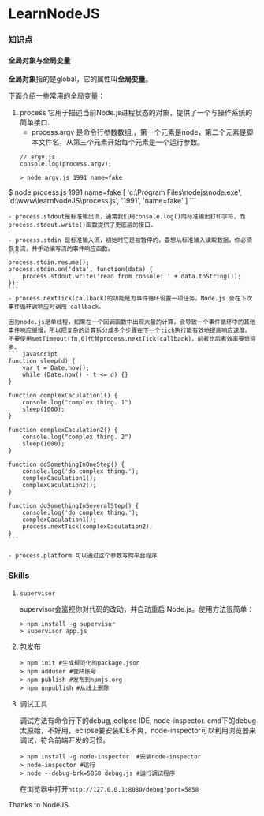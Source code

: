LearnNodeJS
===========

### 知识点

#### 全局对象与全局变量

**全局对象**指的是global，它的属性叫**全局变量**。

下面介绍一些常用的全局变量：
1. process
    它用于描述当前Node.js进程状态的对象，提供了一个与操作系统的简单接口.
    - process.argv 是命令行参数数组,，第一个元素是node，第二个元素是脚本文件名，从第三个元素开始每个元素是一个运行参数。  
    ```
    // argv.js
    console.log(process.argv);

    > node argv.js 1991 name=fake
$ node process.js 1991 name=fake
    [ 'c:\\Program Files\\nodejs\\node.exe',
      'd:\\www\\learnNodeJS\\process.js',
      '1991',
      'name=fake' ]
    ```

    - process.stdout是标准输出流，通常我们用console.log()向标准输出打印字符，而process.stdout.write()函数提供了更底层的接口.

    - process.stdin 是标准输入流，初始时它是被暂停的，要想从标准输入读取数据，你必须恢复流，并手动编写流的事件响应函数。
    ```
    process.stdin.resume();
    process.stdin.on('data', function(data) {
        process.stdout.write('read from console: ' + data.toString());
    });
    ```
    - process.nextTick(callback)的功能是为事件循环设置一项任务，Node.js 会在下次事件循环调响应时调用 callback。

    因为node.js是单线程，如果在一个回调函数中出现大量的计算，会导致一个事件循环中的其他事件响应缓慢，所以把复杂的计算拆分成多个步骤在下一个tick执行能有效地提高响应速度。
    不要使用setTimeout(fn,0)代替process.nextTick(callback)，前者比后者效率要低得多。
    ``` javascript
    function sleep(d) {
        var t = Date.now();
        while (Date.now() - t <= d) {}
    }

    function complexCaculation1() {
        console.log("complex thing. 1")
        sleep(1000);
    }

    function complexCaculation2() {
        console.log("complex thing. 2")
        sleep(1000);
    }

    function doSomethingInOneStep() {
        console.log('do complex thing.');
        complexCaculation1();
        complexCaculation2();
    }

    function doSomethingInSeveralStep() {
        console.log('do complex thing.');
        complexCaculation1();
        process.nextTick(complexCaculation2);
    }
    ```

    - process.platform 可以通过这个参数写跨平台程序

### Skills
1.  `supervisor`
    
    supervisor会监视你对代码的改动，并自动重启 Node.js。使用方法很简单：
    ```
    > npm install -g supervisor
    > supervisor app.js
    ```

2. 包发布
    
    ```
    > npm init #生成规范化的package.json
    > npm adduser #登陆账号
    > npm publish #发布到npmjs.org
    > npm unpublish #从线上删除
    ```
3. 调试工具

    调试方法有命令行下的debug, eclipse IDE, node-inspector. cmd下的debug太原始，不好用，eclipse要安装IDE不爽，node-inspector可以利用浏览器来调试，符合前端开发的习惯。
    ```
    > npm install -g node-inspector  #安装node-inspector
    > node-inspector #运行
    > node --debug-brk=5858 debug.js #运行调试程序
    ```
    在浏览器中打开`http://127.0.0.1:8080/debug?port=5858`




Thanks to NodeJS.
